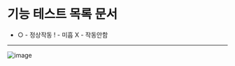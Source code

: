 # 기능 테스트 목록 문서
* ○ - 정상작동 ! - 미흡 Ⅹ - 작동안함
-----------------------
![image](https://user-images.githubusercontent.com/31840446/170497488-5ccd7fa5-2c30-4b1d-98a6-c6b25bdd1c1d.png)
